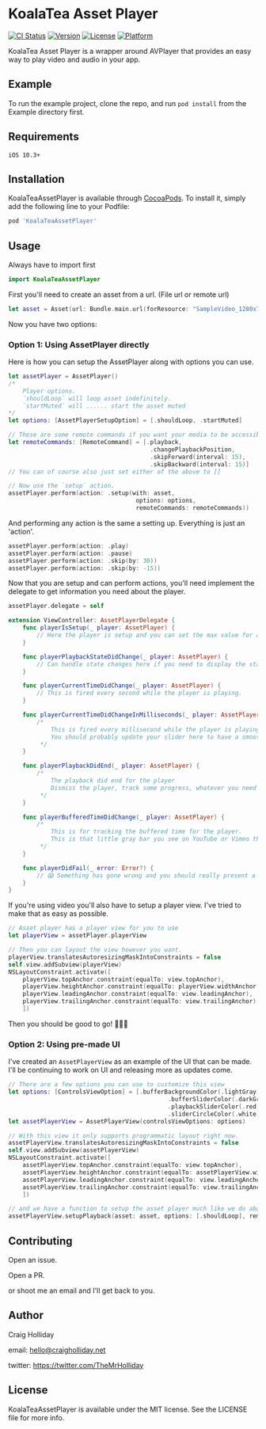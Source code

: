 # KoalaTea Asset Player

[![CI Status](https://img.shields.io/travis/themisterholliday/KoalaTeaAssetPlayer.svg?style=flat)](https://travis-ci.org/themisterholliday/KoalaTeaAssetPlayer)
[![Version](https://img.shields.io/cocoapods/v/KoalaTeaAssetPlayer.svg?style=flat)](https://cocoapods.org/pods/KoalaTeaAssetPlayer)
[![License](https://img.shields.io/cocoapods/l/KoalaTeaAssetPlayer.svg?style=flat)](https://cocoapods.org/pods/KoalaTeaAssetPlayer)
[![Platform](https://img.shields.io/cocoapods/p/KoalaTeaAssetPlayer.svg?style=flat)](https://cocoapods.org/pods/KoalaTeaAssetPlayer)

KoalaTea Asset Player is a wrapper around AVPlayer that provides an easy way to play video and audio in your app.

## Example

To run the example project, clone the repo, and run `pod install` from the Example directory first.

## Requirements

```
iOS 10.3+
```

## Installation

KoalaTeaAssetPlayer is available through [CocoaPods](https://cocoapods.org). To install
it, simply add the following line to your Podfile:

```ruby
pod 'KoalaTeaAssetPlayer'
```

## Usage

Always have to import first

```swift
import KoalaTeaAssetPlayer
```

First you'll need to create an asset from a url. (File url or remote url)

```swift
let asset = Asset(url: Bundle.main.url(forResource: "SampleVideo_1280x720_5mb", withExtension: "mp4")!)
```

Now you have two options:

### Option 1: Using AssetPlayer directly

Here is how you can setup the AssetPlayer along with options you can use.

```swift
let assetPlayer = AssetPlayer()
/*
    Player options.
    `shouldLoop` will loop asset indefinitely.
    `startMuted` will ...... start the asset muted
*/
let options: [AssetPlayerSetupOption] = [.shouldLoop, .startMuted]

// These are some remote commands if you want your media to be accessible on the lock screen
let remoteCommands: [RemoteCommand] = [.playback,
                                        .changePlaybackPosition,
                                        .skipForward(interval: 15),
                                        .skipBackward(interval: 15)]
// You can of course also just set either of the above to []

// Now use the `setup` action.
assetPlayer.perform(action: .setup(with: asset,
                                    options: options,
                                    remoteCommands: remoteCommands))
```

And performing any action is the same a setting up. Everything is just an 'action'.

```swift
assetPlayer.perform(action: .play)
assetPlayer.perform(action: .pause)
assetPlayer.perform(action: .skip(by: 30))
assetPlayer.perform(action: .skip(by: -15))
```

Now that you are setup and can perform actions, you'll need implement the delegate to get information you need about the player.

```swift
assetPlayer.delegate = self

extension ViewController: AssetPlayerDelegate {
    func playerIsSetup(_ player: AssetPlayer) {
        // Here the player is setup and you can set the max value for a time slider or anything else you need to show in your UI.
    }

    func playerPlaybackStateDidChange(_ player: AssetPlayer) {
        // Can handle state changes here if you need to display the state in a view
    }

    func playerCurrentTimeDidChange(_ player: AssetPlayer) {
        // This is fired every second while the player is playing.
    }

    func playerCurrentTimeDidChangeInMilliseconds(_ player: AssetPlayer) {
        /*
            This is fired every millisecond while the player is playing.
            You should probably update your slider here to have a smooth animated slider
         */
    }

    func playerPlaybackDidEnd(_ player: AssetPlayer) {
        /*
            The playback did end for the player
            Dismiss the player, track some progress, whatever you need to do after the asset is done.
         */
    }

    func playerBufferedTimeDidChange(_ player: AssetPlayer) {
        /*
            This is for tracking the buffered time for the player.
            This is that little gray bar you see on YouTube or Vimeo that shows how much track time you have left before you see that buffering spinner
         */
    }

    func playerDidFail(_ error: Error?) {
        // 😱 Something has gone wrong and you should really present a nice error message and log this somewhere. Please don't just print the error.
    }
}
```

If you're using video you'll also have to setup a player view. I've tried to make that as easy as possible.

```swift
// Asset player has a player view for you to use
let playerView = assetPlayer.playerView

// Then you can layout the view however you want.
playerView.translatesAutoresizingMaskIntoConstraints = false
self.view.addSubview(playerView)
NSLayoutConstraint.activate([
    playerView.topAnchor.constraint(equalTo: view.topAnchor),
    playerView.heightAnchor.constraint(equalTo: playerView.widthAnchor, multiplier: 9/16),
    playerView.leadingAnchor.constraint(equalTo: view.leadingAnchor),
    playerView.trailingAnchor.constraint(equalTo: view.trailingAnchor)
    ])
```

Then you should be good to go! 🎉🎉🎉

### Option 2: Using pre-made UI

I've created an `AssetPlayerView` as an example of the UI that can be made. I'll be continuing to work on UI and releasing more as updates come.

```swift
// There are a few options you can use to customize this view
let options: [ControlsViewOption] = [.bufferBackgroundColor(.lightGray),
                                             .bufferSliderColor(.darkGray),
                                             .playbackSliderColor(.red),
                                             .sliderCircleColor(.white)]
let assetPlayerView = AssetPlayerView(controlsViewOptions: options)

// With this view it only supports programmatic layout right now.
assetPlayerView.translatesAutoresizingMaskIntoConstraints = false
self.view.addSubview(assetPlayerView)
NSLayoutConstraint.activate([
    assetPlayerView.topAnchor.constraint(equalTo: view.topAnchor),
    assetPlayerView.heightAnchor.constraint(equalTo: assetPlayerView.widthAnchor, multiplier: 9/16),
    assetPlayerView.leadingAnchor.constraint(equalTo: view.leadingAnchor),
    assetPlayerView.trailingAnchor.constraint(equalTo: view.trailingAnchor)
    ])

// and we have a function to setup the asset player much like we do above.
assetPlayerView.setupPlayback(asset: asset, options: [.shouldLoop], remoteCommands: .all(skipInterval: 30))
```

## Contributing

Open an issue.

Open a PR.

or shoot me an email and I'll get back to you.

## Author

Craig Holliday

email: hello@craigholliday.net

twitter: https://twitter.com/TheMrHolliday

## License

KoalaTeaAssetPlayer is available under the MIT license. See the LICENSE file for more info.
